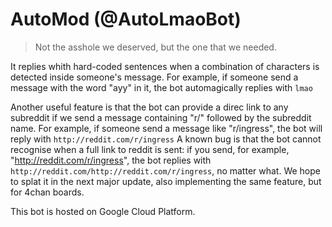 # AutoMod (@AutoLmaoBot)
> Not the asshole we deserved, but the one that we needed.

It replies whith hard-coded sentences when a combination of characters is detected inside someone's message.
For example, if someone send a message with the word "ayy" in it, the bot automagically replies with `lmao`

Another useful feature is that the bot can provide a direc link to any subreddit if we send a message containing "r/" followed by the subreddit name.
For example, if someone send a message like "r/ingress", the bot will reply with `http://reddit.com/r/ingress`
A known bug is that the bot cannot recognise when a full link to reddit is sent: if you send, for example, "http://reddit.com/r/ingress", the bot replies with `http://reddit.com/http://reddit.com/r/ingress`, no matter what.
We hope to splat it in the next major update, also implementing the same feature, but for 4chan boards.

This bot is hosted on Google Cloud Platform.
